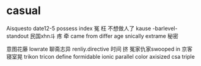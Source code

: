 # casual

Aisquesto date12-5
possess index
    冤 枉 不想做人了
    kause -barlevel- standout 
    民国xhn斗 疼 牵 came from differ age snically
    extrame 秘密

   意图花藤 lowrate 聊斋志异 renliy.directive
 时间 挤 冤家仇家swooped in 京客 寝室晃
trikon tricon define formidable ionic
   parallel color axisized csa triple
